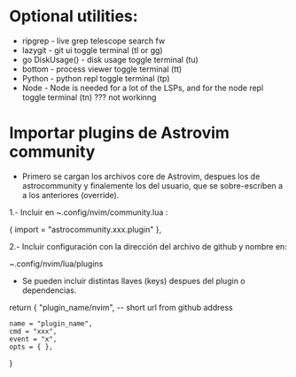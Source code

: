 # Optional utilities:

   - ripgrep - live grep telescope search <Leader>fw
   - lazygit - git ui toggle terminal (<Leader>tl or <Leader>gg)
   - go DiskUsage() - disk usage toggle terminal (<Leader>tu)
   - bottom - process viewer toggle terminal (<Leader>tt)
   - Python - python repl toggle terminal (<Leader>tp)
   - Node - Node is needed for a lot of the LSPs, and for the node repl toggle terminal (<Leader>tn) ??? not workinng

# Importar plugins de Astrovim community

* Primero se cargan los archivos core de Astrovim, despues los de astrocommunity y finalemente
  los del usuario, que se sobre-escriben a a los anteriores (override).


1.- Incluir en ~.config/nvim/community.lua :
 
 { import = "astrocommunity.xxx.plugin" },
 
2.- Incluir configuración con la dirección del archivo de github y nombre en:
  
  ~.config/nvim/lua/plugins

  * Se pueden incluir distintas llaves (keys) despues del plugin o dependencias.
  
  return {
    "plugin_name/nvim", -- short url from github address

    name = "plugin_name",
    cmd = "xxx",
    event = "x",
    opts = { },
  }


